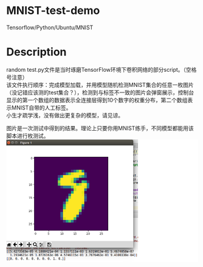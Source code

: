 # MNIST-test-demo
Tensorflow/Python/Ubuntu/MNIST
  
# Description
random test.py文件是当时琢磨TensorFlow环境下卷积网络的部分script。（空格号注意）  
该文件执行顺序：完成模型加载，并用模型随机检测MNIST集合的任意一枚图片（没记错应该测的test集合？），检测到与标签不一致的图片会弹窗展示，控制台显示的第一个数组的数据表示全连接层得到10个数字的权重分布，第二个数组表示MNIST自带的人工标签。  
小生才疏学浅，没有做出更复杂的模型，请见谅。  
  
图片是一次测试中得到的结果。理论上只要你用MNIST练手，不同模型都能用该脚本进行枚测试。  
![](https://github.com/prophetK/MNIST-test-demo/raw/master/wrongpic-8.png)

